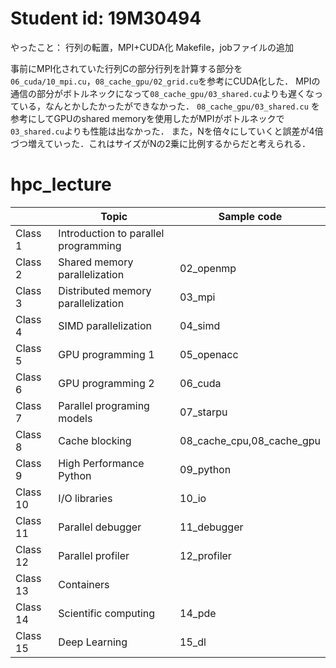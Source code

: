 # Student id: 19M30494

やったこと：
行列の転置，MPI+CUDA化
Makefile，jobファイルの追加

事前にMPI化されていた行列Cの部分行列を計算する部分を`06_cuda/10_mpi.cu`，`08_cache_gpu/02_grid.cu`を参考にCUDA化した．
MPIの通信の部分がボトルネックになって`08_cache_gpu/03_shared.cu`よりも遅くなっている，なんとかしたかったができなかった．
`08_cache_gpu/03_shared.cu` を参考にしてGPUのshared memoryを使用したがMPIがボトルネックで`03_shared.cu`よりも性能は出なかった．
また，Nを倍々にしていくと誤差が4倍づつ増えていった．これはサイズがNの2乗に比例するからだと考えられる．


# hpc_lecture

|          | Topic                                | Sample code               |
| -------- | ------------------------------------ | ------------------------- |
| Class 1  | Introduction to parallel programming |                           |
| Class 2  | Shared memory parallelization        | 02_openmp                 |
| Class 3  | Distributed memory parallelization   | 03_mpi                    |
| Class 4  | SIMD parallelization                 | 04_simd                   |
| Class 5  | GPU programming 1                    | 05_openacc                |
| Class 6  | GPU programming 2                    | 06_cuda                   |
| Class 7  | Parallel programing models           | 07_starpu                 |
| Class 8  | Cache blocking                       | 08_cache_cpu,08_cache_gpu |
| Class 9  | High Performance Python              | 09_python                 |
| Class 10 | I/O libraries                        | 10_io                     |
| Class 11 | Parallel debugger                    | 11_debugger               |
| Class 12 | Parallel profiler                    | 12_profiler               |
| Class 13 | Containers                           |                           |
| Class 14 | Scientific computing                 | 14_pde                    |
| Class 15 | Deep Learning                        | 15_dl                     |
